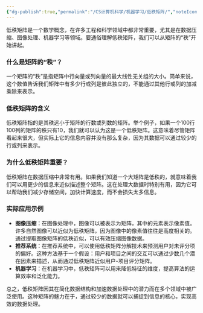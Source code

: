 ```yaml
---
{"dg-publish":true,"permalink":"/CS计算机科学/机器学习/低秩矩阵/","noteIcon":"","created":"2024-04-17T15:17:32.000+08:00","updated":"2024-04-24T00:24:26.000+08:00"}
---
```



低秩矩阵是一个数学概念，在许多工程和科学领域中都非常重要，尤其是在数据压缩、图像处理、机器学习等领域。要通俗理解低秩矩阵，我们可以从矩阵的“秩”开始讲起。

### 什么是矩阵的“秩”？

一个矩阵的“秩”是指矩阵中行向量或列向量的最大线性无关组的大小。简单来说，这个数值告诉我们矩阵中有多少行或列是彼此独立的，不能通过其他行或列的加减乘除来表示。

### 低秩矩阵的含义

低秩矩阵指的是其秩远小于矩阵的行数或列数的矩阵。举个例子，如果一个100行100列的矩阵的秩只有10，我们就可以认为这是一个低秩矩阵。这意味着尽管矩阵看起来很大，但实际上它的信息内容并没有那么复杂，因为其数据可以通过较少的行或列来表示。

### 为什么低秩矩阵重要？

低秩矩阵在数据压缩中非常有用。如果我们知道一个大矩阵是低秩的，就意味着我们可以用更少的信息来近似描述整个矩阵。这在处理大数据时特别有用，因为它可以帮助我们减少存储空间，加快计算速度，而不会损失太多信息。

### 实际应用示例

- **图像压缩**：在图像处理中，图像可以被表示为矩阵，其中的元素表示像素值。许多自然图像可以近似为低秩矩阵，因为图像中的像素值往往是高度相关的。通过提取图像矩阵的低秩近似，可以有效压缩图像数据。
- **推荐系统**：在推荐系统中，可以使用低秩矩阵分解技术来预测用户对未评分项的偏好。这种方法基于一个假设：用户和项目之间的交互可以通过少数几个潜在因素来描述，从而通过低秩矩阵近似用户-项目评分矩阵。
- **机器学习**：在机器学习中，低秩矩阵可以用来降低特征的维度，提高算法的运算效率和泛化能力。

总之，低秩矩阵因其在简化数据结构和加速数据处理中的潜力而在多个领域中被广泛使用。这种矩阵的魅力在于，通过较少的数据就可以捕捉到信息的核心，实现高效的数据处理。